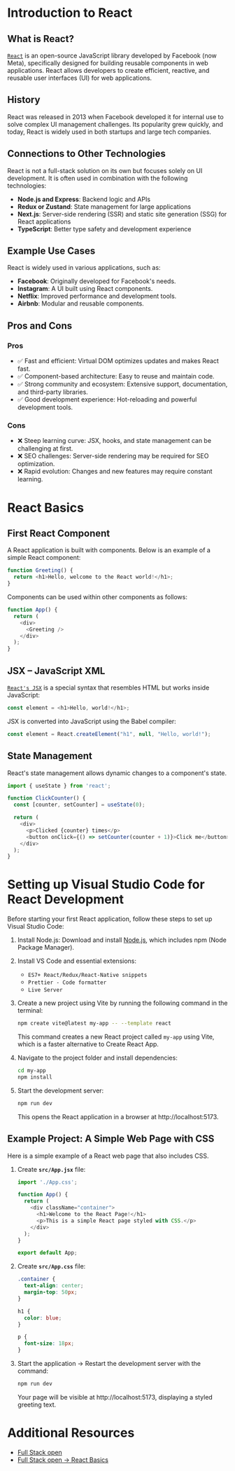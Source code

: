 # Introduction to React

## What is React?

[`React`](https://react.dev/) is an open-source JavaScript library developed by Facebook (now Meta), specifically designed for building reusable components in web applications. React allows developers to create efficient, reactive, and reusable user interfaces (UI) for web applications.

## History

React was released in 2013 when Facebook developed it for internal use to solve complex UI management challenges. Its popularity grew quickly, and today, React is widely used in both startups and large tech companies.

## Connections to Other Technologies

React is not a full-stack solution on its own but focuses solely on UI development. It is often used in combination with the following technologies:
- **Node.js and Express**: Backend logic and APIs
- **Redux or Zustand**: State management for large applications
- **Next.js**: Server-side rendering (SSR) and static site generation (SSG) for React applications
- **TypeScript**: Better type safety and development experience

## Example Use Cases
React is widely used in various applications, such as:
- **Facebook**: Originally developed for Facebook's needs.
- **Instagram**: A UI built using React components.
- **Netflix**: Improved performance and development tools.
- **Airbnb**: Modular and reusable components.

## Pros and Cons

### Pros
- ✅ Fast and efficient: Virtual DOM optimizes updates and makes React fast.
- ✅ Component-based architecture: Easy to reuse and maintain code.
- ✅ Strong community and ecosystem: Extensive support, documentation, and third-party libraries.
- ✅ Good development experience: Hot-reloading and powerful development tools.

### Cons
- ❌ Steep learning curve: JSX, hooks, and state management can be challenging at first.
- ❌ SEO challenges: Server-side rendering may be required for SEO optimization.
- ❌ Rapid evolution: Changes and new features may require constant learning.

# React Basics

## First React Component
A React application is built with components. Below is an example of a simple React component:
```javascript
function Greeting() {
  return <h1>Hello, welcome to the React world!</h1>;
}
```

Components can be used within other components as follows:
```javascript
function App() {
  return (
    <div>
      <Greeting />
    </div>
  );
}
```

## JSX – JavaScript XML
[`React's JSX`](https://react.dev/learn/writing-markup-with-jsx) is a special syntax that resembles HTML but works inside JavaScript:
```javascript
const element = <h1>Hello, world!</h1>;
```

JSX is converted into JavaScript using the Babel compiler:
```javascript
const element = React.createElement("h1", null, "Hello, world!");
```

## State Management
React's state management allows dynamic changes to a component's state.
```javascript
import { useState } from 'react';

function ClickCounter() {
  const [counter, setCounter] = useState(0);

  return (
    <div>
      <p>Clicked {counter} times</p>
      <button onClick={() => setCounter(counter + 1)}>Click me</button>
    </div>
  );
}
```

# Setting up Visual Studio Code for React Development

Before starting your first React application, follow these steps to set up Visual Studio Code:

1. Install Node.js: Download and install [Node.js](https://nodejs.org/), which includes npm (Node Package Manager).
2. Install VS Code and essential extensions:
    - `ES7+ React/Redux/React-Native snippets`
    - `Prettier - Code formatter`
    - `Live Server`
3. Create a new project using Vite by running the following command in the terminal:
    ```sh
    npm create vite@latest my-app -- --template react
    ```
    This command creates a new React project called `my-app` using Vite, which is a faster alternative to Create React App.

4. Navigate to the project folder and install dependencies:
    ```sh
    cd my-app
    npm install
    ```
5. Start the development server:
    ```sh
    npm run dev
    ```
    This opens the React application in a browser at http://localhost:5173.

## Example Project: A Simple Web Page with CSS

Here is a simple example of a React web page that also includes CSS.

1. Create **`src/App.jsx`** file:
    ```javascript
    import './App.css';

    function App() {
      return (
        <div className="container">
          <h1>Welcome to the React Page!</h1>
          <p>This is a simple React page styled with CSS.</p>
        </div>
      );
    }

    export default App;
    ```

2. Create **`src/App.css`** file:
    ```css
    .container {
      text-align: center;
      margin-top: 50px;
    }

    h1 {
      color: blue;
    }

    p {
      font-size: 18px;
    }
    ```

3. Start the application → Restart the development server with the command:
    ```sh
    npm run dev
    ```
    Your page will be visible at http://localhost:5173, displaying a styled greeting text.

# Additional Resources
- [Full Stack open](https://fullstackopen.com/en/)
- [Full Stack open → React Basics](https://fullstackopen.com/en/part1/introduction_to_react)